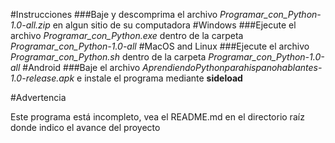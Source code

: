 #Instrucciones
###Baje y descomprima el archivo *Programar_con_Python-1.0-all.zip* en algun sitio de su computadora
#Windows
###Ejecute el archivo *Programar_con_Python.exe* dentro de la carpeta *Programar_con_Python-1.0-all*
#MacOS and Linux
###Ejecute el archivo *Programar_con_Python.sh* dentro de la carpeta *Programar_con_Python-1.0-all*
#Android
###Baje el archivo *AprendiendoPythonparahispanohablantes-1.0-release.apk* e instale el programa mediante **sideload**
 
#Advertencia

Este programa está incompleto, vea el README.md en el directorio raíz donde indico el avance del proyecto

